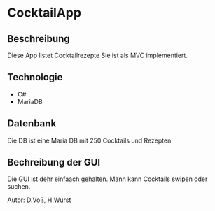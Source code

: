 # CocktailApp

## Beschreibung
Diese App listet Cocktailrezepte
Sie ist als MVC implementiert.

## Technologie
- C#
- MariaDB

## Datenbank
Die DB ist eine Maria DB mit 250 Cocktails und Rezepten.

## Bechreibung der GUI

Die GUI ist dehr einfaach gehalten.
Mann kann Cocktails swipen oder suchen.

Autor: D.Voß, H.Wurst
